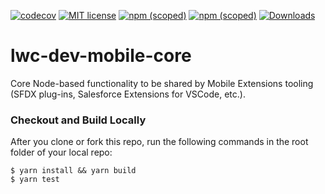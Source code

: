 [![codecov](https://codecov.io/gh/forcedotcom/lwc-dev-mobile-core/branch/main/graph/badge.svg?token=K8NM7ABTL1)](https://codecov.io/gh/forcedotcom/lwc-dev-mobile-core)
[![MIT license](https://img.shields.io/badge/license-MIT-brightgreen.svg)](http://opensource.org/licenses/MIT)
[![npm (scoped)](https://img.shields.io/npm/v/@salesforce/lwc-dev-mobile-core?color=blue)](https://www.npmjs.com/package/@salesforce/lwc-dev-mobile-core?activeTab=versions)
[![npm (scoped)](https://img.shields.io/npm/v/@salesforce/lwc-dev-mobile-core/beta?color=orange)](https://www.npmjs.com/package/@salesforce/lwc-dev-mobile-core?activeTab=versions)
[![Downloads](https://img.shields.io/npm/dt/@salesforce/lwc-dev-mobile-core)](https://www.npmjs.com/package/@salesforce/lwc-dev-mobile-core?activeTab=versions)

# lwc-dev-mobile-core
Core Node-based functionality to be shared by Mobile Extensions tooling (SFDX plug-ins, Salesforce Extensions for VSCode, etc.).

### Checkout and Build Locally

After you clone or fork this repo, run the following commands in the root folder of your local repo:

```sh-session
$ yarn install && yarn build
$ yarn test 
```
